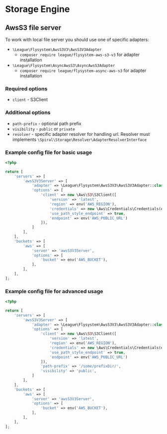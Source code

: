 # Storage Engine

## AwsS3 file server
To work with local file server you should use one of specific adapters:
- `\League\Flysystem\AwsS3V3\AwsS3V3Adapter`
  * `composer require league/flysystem-aws-s3-v3` for adapter installation
- `\League\Flysystem\AsyncAwsS3\AsyncAwsS3Adapter`
  * `composer require league/flysystem-async-aws-s3` for adapter installation

### Required options
- `client` - S3Client 

### Additional options
- `path-prefix` - optional path prefix
- `visibility` - `public` or `private`
- `resolver` - specific adapter resolver for handling url. Resolver must implements `\Spiral\Storage\Resolver\AdapterResolverInterface`

### Example config file for basic usage
```php
<?php

return [
    'servers' => [
        'awsS3V3Server' => [
            'adapter' => \League\Flysystem\AwsS3V3\AwsS3V3Adapter::class,
            'options' => [
                'client' => new \Aws\S3\S3Client([
                    'version' => 'latest',
                    'region' => env('AWS_REGION'),
                    'credentials' => new \Aws\Credentials\Credentials(env('AWS_KEY'), env('AWS_SECRET')),
                    'use_path_style_endpoint' => true,
                    'endpoint' => env('AWS_PUBLIC_URL')
                ]),
            ]
        ],
    ],
    'buckets' => [
        'aws' => [
            'server' => 'awsS3V3Server',
            'options' => [
                'bucket' => env('AWS_BUCKET'),
            ],
        ],
    ],
];
```

### Example config file for advanced usage
```php
<?php

return [
    'servers' => [
        'awsS3V3Server' => [
            'adapter' => \League\Flysystem\AwsS3V3\AwsS3V3Adapter::class,
            'options' => [
                'client' => new \Aws\S3\S3Client([
                    'version' => 'latest',
                    'region' => env('AWS_REGION'),
                    'credentials' => new \Aws\Credentials\Credentials(env('AWS_KEY'), env('AWS_SECRET')),
                    'use_path_style_endpoint' => true,
                    'endpoint' => env('AWS_PUBLIC_URL')
                ]),
                'path-prefix' => '/some/prefixDir/',
                'visibility' => 'public',
            ]
        ],
    ],    
    'buckets' => [
        'aws' => [
            'server' => 'awsS3V3Server',
            'options' => [
                'bucket' => env('AWS_BUCKET'),
            ],
        ],
    ],
];
```
